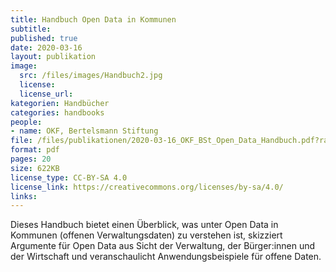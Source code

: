 ```yaml
---
title: Handbuch Open Data in Kommunen
subtitle: 
published: true
date: 2020-03-16
layout: publikation
image:
  src: /files/images/Handbuch2.jpg
  license: 
  license_url:
kategorien: Handbücher
categories: handbooks
people:
- name: OKF, Bertelsmann Stiftung
file: /files/publikationen/2020-03-16_OKF_BSt_Open_Data_Handbuch.pdf?raw=true
format: pdf
pages: 20
size: 622KB
license_type: CC-BY-SA 4.0
license_link: https://creativecommons.org/licenses/by-sa/4.0/
links: 
---
```


Dieses Handbuch bietet einen Überblick, was unter Open Data in Kommunen (offenen Verwaltungsdaten) zu verstehen ist, skizziert Argumente für Open Data aus Sicht der Verwaltung, der Bürger:innen und der Wirtschaft und veranschaulicht Anwendungsbeispiele für offene Daten.  
